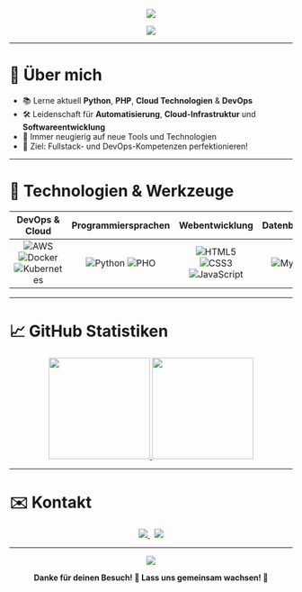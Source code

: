 <!-- Animated Typing Header -->
<p align="center">
  <img src="https://readme-typing-svg.demolab.com?font=Fira+Code&weight=500&pause=1000&color=00FFAA&center=true&vCenter=true&width=700&lines=Hallo+%F0%9F%91%8B%2C+ich+bin+Steve;DevOps+und+Programmier-Enthusiast;Immer+bereit+zu+lernen+und+zu+wachsen!">
</p>

<!-- Wave Banner -->
<p align="center">
  <img src="https://capsule-render.vercel.app/api?type=waving&color=00FFAA&height=200&section=header&text=Willkommen%20auf%20meinem%20GitHub%20Profil!&fontSize=32&fontColor=ffffff&animation=twinkling"/>
</p>

---

# 🌟 Über mich

- 📚 Lerne aktuell **Python**, **PHP**, **Cloud Technologien** & **DevOps**
- 🛠️ Leidenschaft für **Automatisierung**, **Cloud-Infrastruktur** und **Softwareentwicklung**
- 🚀 Immer neugierig auf neue Tools und Technologien
- 🎯 Ziel: Fullstack- und DevOps-Kompetenzen perfektionieren!

---

# 🚀 Technologien & Werkzeuge

<div align="center">
  
| DevOps & Cloud | Programmiersprachen | Webentwicklung | Datenbanken | Weitere Tools |
|:--------------:|:-------------------:|:--------------:|:-----------:|:-------------:|
| ![AWS](https://img.shields.io/badge/AWS-232F3E?style=for-the-badge&logo=amazonaws&logoColor=white) ![Docker](https://img.shields.io/badge/Docker-2496ED?style=for-the-badge&logo=docker&logoColor=white) ![Kubernetes](https://img.shields.io/badge/Kubernetes-326CE5?style=for-the-badge&logo=kubernetes&logoColor=white) | ![Python](https://img.shields.io/badge/Python-3776AB?style=for-the-badge&logo=python&logoColor=white) ![PHO](https://img.shields.io/badge/C%23-239120?style=for-the-badge&logo=c-sharp&logoColor=white) | ![HTML5](https://img.shields.io/badge/HTML5-E34F26?style=for-the-badge&logo=html5&logoColor=white) ![CSS3](https://img.shields.io/badge/CSS3-1572B6?style=for-the-badge&logo=css3&logoColor=white) ![JavaScript](https://img.shields.io/badge/JavaScript-F7DF1E?style=for-the-badge&logo=javascript&logoColor=black) | ![MySQL](https://img.shields.io/badge/MySQL-005C84?style=for-the-badge&logo=mysql&logoColor=white) | ![Linux](https://img.shields.io/badge/Linux-FCC624?style=for-the-badge&logo=linux&logoColor=black) ![Git](https://img.shields.io/badge/Git-F05032?style=for-the-badge&logo=git&logoColor=white) |

</div>

---

# 📈 GitHub Statistiken

<div align="center">

<a href="https://github.com/[Dein-GitHub-Name]">
  <img height="180em" src="https://github-readme-stats.vercel.app/api?username=Stevedev-01&show_icons=true&theme=tokyonight&hide_border=true" />
  <img height="180em" src="https://github-readme-stats.vercel.app/api/top-langs/?username=Stevedev-01&layout=compact&theme=tokyonight&hide_border=true" />
</a>

</div>

---

# ✉️ Kontakt

<div align="center">
  
<a href="mailto:[deine.email@example.com]">
  <img src="https://img.shields.io/badge/E-Mail-D14836?style=for-the-badge&logo=gmail&logoColor=white"/>
</a>
&nbsp;
<a href="https://linkedin.com/in/[dein-linkedin-name]">
  <img src="https://img.shields.io/badge/LinkedIn-0A66C2?style=for-the-badge&logo=linkedin&logoColor=white"/>
</a>

</div>

---

<!-- Footer Wave -->
<p align="center">
  <img src="https://capsule-render.vercel.app/api?type=waving&color=00FFAA&height=150&section=footer"/>
</p>

<p align="center">
  <b>Danke für deinen Besuch! 🎉 Lass uns gemeinsam wachsen! 🚀</b>
</p>
